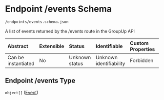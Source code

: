 # Endpoint /events Schema

```txt
/endpoints/events.schema.json
```

A list of events returned by the /events route in the GroupUp API

| Abstract            | Extensible | Status         | Identifiable            | Custom Properties | Additional Properties | Access Restrictions | Defined In                                                                          |
| :------------------ | :--------- | :------------- | :---------------------- | :---------------- | :-------------------- | :------------------ | :---------------------------------------------------------------------------------- |
| Can be instantiated | No         | Unknown status | Unknown identifiability | Forbidden         | Allowed               | none                | [events.schema.json](../../out/endpoints/events.schema.json "open original schema") |

## Endpoint /events Type

`object[]` ([Event](event.md))
